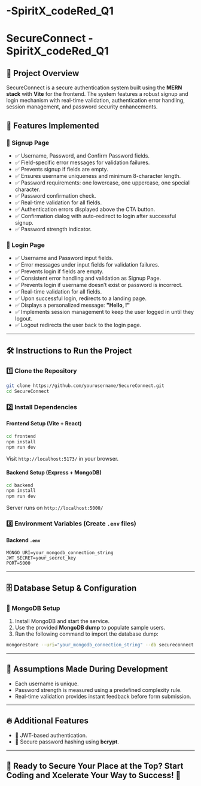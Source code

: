 # -SpiritX_codeRed_Q1
# SecureConnect - SpiritX_codeRed_Q1

## 📌 Project Overview
SecureConnect is a secure authentication system built using the **MERN stack** with **Vite** for the frontend. The system features a robust signup and login mechanism with real-time validation, authentication error handling, session management, and password security enhancements.

## 🚀 Features Implemented
### 🔹 Signup Page
- ✅ Username, Password, and Confirm Password fields.
- ✅ Field-specific error messages for validation failures.
- ✅ Prevents signup if fields are empty.
- ✅ Ensures username uniqueness and minimum 8-character length.
- ✅ Password requirements: one lowercase, one uppercase, one special character.
- ✅ Password confirmation check.
- ✅ Real-time validation for all fields.
- ✅ Authentication errors displayed above the CTA button.
- ✅ Confirmation dialog with auto-redirect to login after successful signup.
- ✅ Password strength indicator.

### 🔹 Login Page
- ✅ Username and Password input fields.
- ✅ Error messages under input fields for validation failures.
- ✅ Prevents login if fields are empty.
- ✅ Consistent error handling and validation as Signup Page.
- ✅ Prevents login if username doesn’t exist or password is incorrect.
- ✅ Real-time validation for all fields.
- ✅ Upon successful login, redirects to a landing page.
- ✅ Displays a personalized message: **"Hello, <username>!"**
- ✅ Implements session management to keep the user logged in until they logout.
- ✅ Logout redirects the user back to the login page.

---

## 🛠️ Instructions to Run the Project
### 1️⃣ Clone the Repository
```sh
git clone https://github.com/yourusername/SecureConnect.git
cd SecureConnect
```

### 2️⃣ Install Dependencies
#### Frontend Setup (Vite + React)
```sh
cd frontend
npm install
npm run dev
```
Visit `http://localhost:5173/` in your browser.

#### Backend Setup (Express + MongoDB)
```sh
cd backend
npm install
npm run dev
```
Server runs on `http://localhost:5000/`

### 3️⃣ Environment Variables (Create `.env` files)
#### Backend `.env`
```env
MONGO_URI=your_mongodb_connection_string
JWT_SECRET=your_secret_key
PORT=5000
```

---

## 🗄️ Database Setup & Configuration
### 🔹 MongoDB Setup
1. Install MongoDB and start the service.
2. Use the provided **MongoDB dump** to populate sample users.
3. Run the following command to import the database dump:
```sh
mongorestore --uri="your_mongodb_connection_string" --db secureconnect dump/
```

---

## 🤔 Assumptions Made During Development
- Each username is unique.
- Password strength is measured using a predefined complexity rule.
- Real-time validation provides instant feedback before form submission.

---

## 🔥 Additional Features
- 🌟 JWT-based authentication.
- 🌟 Secure password hashing using **bcrypt**.
  

---

## 📌 Ready to Secure Your Place at the Top? Start Coding and Xcelerate Your Way to Success! 🚀

